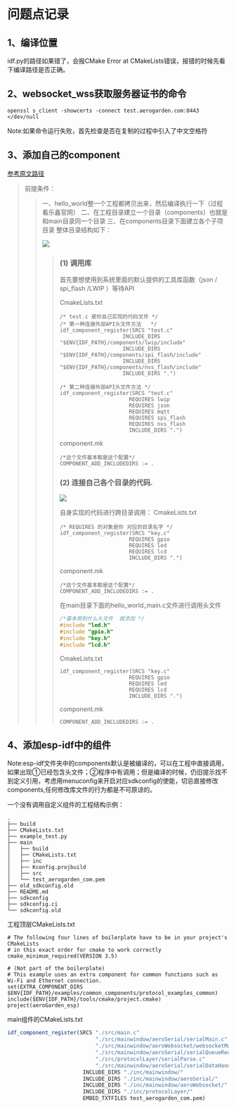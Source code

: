 # 问题点记录

## 1、编译位置

idf.py的路径如果错了，会报CMake Error at CMakeLists错误，报错的时候先看下编译路径是否正确。

## 2、websocket_wss获取服务器证书的命令

```shell
openssl s_client -showcerts -connect test.aerogarden.com:8443 </dev/null
```

Note:如果命令运行失败，首先检查是否在复制的过程中引入了中文空格符

## 3、添加自己的component

[参考原文路径](https://blog.csdn.net/qq_42856778/article/details/120276638)

> 前提条件：
>
> > 一、hello_world整一个工程都拷贝出来，然后编译执行一下（过程看乐鑫官网）
> > 二、在工程目录建立一个目录（components）也就是和main目录同一个目录
> > 三、在components目录下面建立各个子项目录
> > 整体目录结构如下：
> >
> >    ![](https://pic-1304959529.cos.ap-guangzhou.myqcloud.com/DB/20220326193420.png)
> >
> > > ### (1) 调用库
> > >
> > > 首先要想使用到系统里面的默认提供的工具库函数（json / spi_flash /LWIP ）等待API
> > >
> > > CmakeLists.txt
> > >
> > > ```
> > > /* test.c 是你自己实现的代码文件 */
> > > /* 第一种连接外部API头文件方法   */
> > > idf_component_register(SRCS "test.c"
> > >                     INCLUDE_DIRS "$ENV{IDF_PATH}/components/lwip/include"
> > >                     INCLUDE_DIRS "$ENV{IDF_PATH}/components/spi_flash/include"
> > >                     INCLUDE_DIRS "$ENV{IDF_PATH}/components/nvs_flash/include"
> > >                     INCLUDE_DIRS ".")
> > > 
> > > /* 第二种连接外部API头文件方法 */
> > > idf_component_register(SRCS "test.c"
> > >                     	REQUIRES lwip
> > >                     	REQUIRES json
> > >                     	REQUIRES mqtt
> > >                     	REQUIRES spi_flash
> > >                     	REQUIRES nvs_flash
> > >                     	INCLUDE_DIRS ".")
> > > ```
> > >
> > > component.mk
> > >
> > > ```
> > > /*这个文件基本都是这个配置*/
> > > COMPONENT_ADD_INCLUDEDIRS := .
> > > ```
> > >
> > > ### (2) 连接自己各个目录的代码.
> > >
> > >   ![](https://pic-1304959529.cos.ap-guangzhou.myqcloud.com/DB/20220326193420.png)
> > >
> > > 自身实现的代码进行跨目录调用：
> > > CmakeLists.txt
> > >
> > > ```
> > > /* REQUIRES 的对象是你 对应的目录名字 */
> > > idf_component_register(SRCS "key.c"
> > >                     	REQUIRES gpio
> > >                     	REQUIRES led
> > >                     	REQUIRES lcd
> > >                     	INCLUDE_DIRS ".")
> > > ```
> > >
> > > component.mk
> > >
> > > ```
> > > /*这个文件基本都是这个配置*/
> > > COMPONENT_ADD_INCLUDEDIRS := .
> > > ```
> > >
> > > 在main目录下面的hello_world_main.c文件进行调用头文件
> > >
> > > ```C
> > > /*基本用到什么头文件  就添加 */
> > > #include "led.h"
> > > #include "gpio.h"
> > > #include "key.h"
> > > #include "lcd.h"
> > > ```
> > >
> > > CmakeLists.txt
> > >
> > > ```
> > > idf_component_register(SRCS "key.c"
> > >                     	REQUIRES gpio
> > >                     	REQUIRES led
> > >                     	REQUIRES lcd
> > >                     	INCLUDE_DIRS ".")
> > > ```
> > >
> > > component.mk
> > >
> > > ```
> > > COMPONENT_ADD_INCLUDEDIRS := .
> > > ```

## 4、添加esp-idf中的组件

​		Note:esp-idf文件夹中的components默认是被编译的，可以在工程中直接调用，如果出现①已经包含头文件；②程序中有调用；但是编译的时候，仍旧提示找不到定义引用，考虑用menuconfig来开启对应sdkconfig的使能，切忌直接修改components,任何修改库文件的行为都是不可原谅的。

一个没有调用自定义组件的工程结构示例：

```
.
├── build
├── CMakeLists.txt
├── example_test.py
├── main
│   ├── build
│   ├── CMakeLists.txt
│   ├── inc
│   ├── Kconfig.projbuild
│   ├── src
│   └── test_aerogarden_com.pem
├── old_sdkconfig.old
├── README.md
├── sdkconfig
├── sdkconfig.ci
└── sdkconfig.old

```

工程顶层CMakeLists.txt

```CM
# The following four lines of boilerplate have to be in your project's CMakeLists
# in this exact order for cmake to work correctly
cmake_minimum_required(VERSION 3.5)

# (Not part of the boilerplate)
# This example uses an extra component for common functions such as Wi-Fi and Ethernet connection.
set(EXTRA_COMPONENT_DIRS $ENV{IDF_PATH}/examples/common_components/protocol_examples_common)
include($ENV{IDF_PATH}/tools/cmake/project.cmake)
project(aeroGarden_esp)
```

main组件的CMakeLists.txt

```cmake
idf_component_register(SRCS "./src/main.c"
                            "./src/mainwindow/aeroSerial/serialMain.c"
                            "./src/mainwindow/aeroWebsocket/websocketMain.c"
                            "./src/mainwindow/aeroSerial/serialQueueRecv.c"
                            "./src/protocolLayer/serialParse.c"
                            "./src/mainwindow/aeroSerial/serialDataHandle.c"
                        INCLUDE_DIRS "./inc/mainwindow/"
                        INCLUDE_DIRS "./inc/mainwindow/aeroSerial/"
                        INCLUDE_DIRS "./inc/mainwindow/aeroWebsocket/"
                        INCLUDE_DIRS "./inc/protocolLayer/"
                        EMBED_TXTFILES test_aerogarden_com.pem)
```

